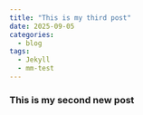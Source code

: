 ```yaml
---
title: "This is my third post"
date: 2025-09-05
categories:
  - blog
tags:
  - Jekyll
  - mm-test
---
```



### This is my second new post

